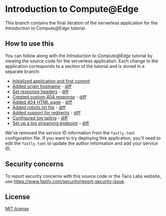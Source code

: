 # Introduction to Compute@Edge 

This branch contains the final iteration of the serverless application for the *Introduction to Compute@Edge* tutorial.

## How to use this

You can follow along with the *Introduction to Compute@Edge* tutorial by viewing the source code for the serverless application. Each change to the application corresponds to a section of the tutorial and is stored in a separate branch:

- [Initialized application and first commit](https://github.com/fastly/tacolabs/tree/fastly-compute-1)
- [Added origin hostname](https://github.com/fastly/tacolabs/tree/fastly-compute-2) - [diff](https://github.com/fastly/tacolabs/commit/189e46938f4ec8c852c02d10b0045e8fed500eff)
- [Set response headers](https://github.com/fastly/tacolabs/tree/fastly-compute-3) - [diff](https://github.com/fastly/tacolabs/commit/9f72ede4de4fe4207797802e719b2a0ca8777535)
- [Created custom 404 response](https://github.com/fastly/tacolabs/tree/fastly-compute-4) - [diff](https://github.com/fastly/tacolabs/commit/19f38fb34951ba0e88dbc089c06439f3a55f8eca)
- [Added 404 HTML page](https://github.com/fastly/tacolabs/tree/fastly-compute-5) - [diff](https://github.com/fastly/tacolabs/commit/4b841ab3e2a04fb4a4f1faac381e4b98c4726695)
- [Added robots.txt file](https://github.com/fastly/tacolabs/tree/fastly-compute-6) - [diff](https://github.com/fastly/tacolabs/commit/39c5cc1d4cda30fff2bff19a182132ae610f298d)
- [Added support for redirects](https://github.com/fastly/tacolabs/tree/fastly-compute-7) - [diff](https://github.com/fastly/tacolabs/commit/44deb1c56ed58dc371fba81e3237fedb92881ee9)
- [Configured log tailing](https://github.com/fastly/tacolabs/tree/fastly-compute-8) - [diff](https://github.com/fastly/tacolabs/commit/ba41891a20d7cb661a3310307665cace4dfeb1eb)
- [Set up a log streaming endpoint](https://github.com/fastly/tacolabs/tree/fastly-compute-9) - [diff](https://github.com/fastly/tacolabs/commit/153a0abc40fbcfb7492c857ec0c3328163c3c0b3)

We've removed the service ID information from the `fastly.toml` configuration file. If you want to try deploying this application, you'll need to edit the `fastly.toml` to update the author information and add your service ID.

## Security concerns

To report security concerns with this source code or the Taco Labs website, use https://www.fastly.com/security/report-security-issue.

## License

[MIT license](/LICENSE)
